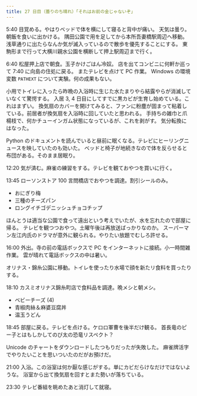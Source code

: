 ```yaml
---
title: 27 日目（曇りのち晴れ）「それはお前の金じゃないぞ」
---
```


5:40 目覚める。やはりベッドで体を横にして寝ると背中が痛い。
天気は曇り。朝飯を食いに出かける。
隅田公園で用を足してから本所吾妻橋駅周辺へ移動。
浅草通りに出たらなんか気が滅入っているので散歩を優先することにする。
東駒形まで行って大横川親水公園を横断して押上駅周辺まで行く。

6:40 松屋押上店で朝食。玉子かけごはん冷奴。
店を出てコンビニに何軒か巡って 7:40 に向島の住処に戻る。
またテレビを点けて PC 作業。
Windows の環境変数 `PATHEXT` について実験。何の成果もない。

小用でトイレに入ったら昨晩の入浴時に生じた水たまりやら結露やらが消滅していなくて驚愕する。
入居 3, 4 日目にしてすでに黒カビが生育し始めている。これはまずい。
換気扇のカバーを開けてみると、ファンに粉塵が固まって粘着している。前居者が換気扇を入浴時に回していたと思われる。
手持ちの雑巾と爪楊枝で、何かチューインガム状態になっているが、これを剥がす。
気分転換にはなった。

Python のドキュメントを読んでいると昼前に眠くなる。テレビにヒーリングニュースを映していたのも効いた。
ベッドと椅子が地続きなので体を反らせると布団がある。そのまま居眠り。

12:20 気が済む。麻雀の練習をする。テレビを観ておやつを買いに行く。

13:45 ローソンストア 100 言問橋店でおやつを調達。割引シールのみ。

* おにぎり梅
* 三種のチーズパン
* ロングイチゴデニッシュチョコチップ

ほんとうは適当な公園で食って遠出という考えでいたが、水を忘れたので部屋に帰る。
テレビを観つつおやつ。土曜午後は再放送ばっかりなのか。
スーパーマン左江内氏のドラマが意外に観られる。やりたい放題でむしろ許せる。

16:00 外出。寺の前の電話ボックスで PC をインターネットに接続。小一時間雑作業。
雲が晴れて電話ボックスの中は暑い。

オリナス・錦糸公園に移動。トイレを使ったり水場で顔を新たリ食料を買ったりする。

18:10 カスミオリナス錦糸町店で食料品を調達。晩メシと朝メシ。

* ベビーチーズ (4)
* 青椒肉絲＆麻婆豆腐丼
* 温玉うどん

18:45 部屋に戻る。テレビを点ける。ケロロ軍曹を後半だけ観る。
首長竜のピー子とはもしかしてのび太の恐竜リスペクト？

Unicode のチャートをダウンロードしたつもりだったが失敗した。
麻雀牌活字でやりたいことを思いついたのだがお預けだ。

21:00 入浴。この浴室は何か厭な感じがする。単にカビだらけなだけではないような。
浴室から出て換気扇を回すとまた勢いが落ちている。

23:30 テレビ番組を眺めたあと消灯して就寝。

